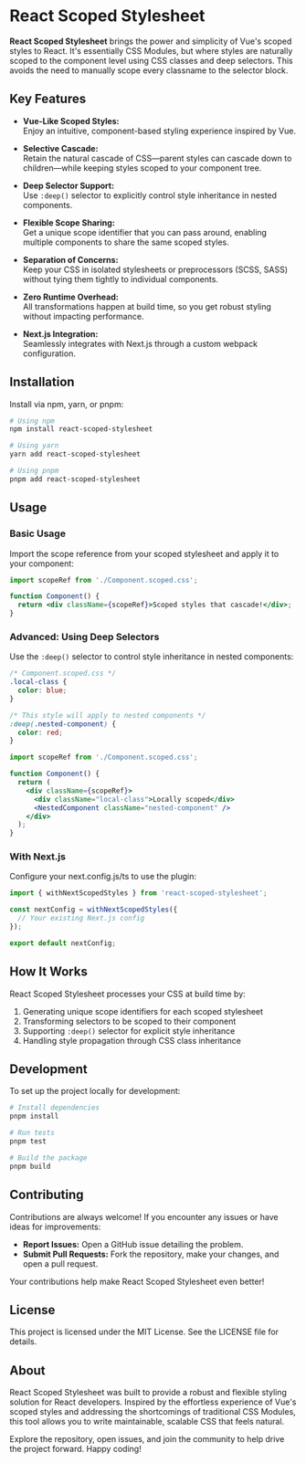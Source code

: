 # React Scoped Stylesheet

**React Scoped Stylesheet** brings the power and simplicity of Vue's scoped styles to React. It's essentially CSS Modules, but where styles are naturally scoped to the component level using CSS classes and deep selectors. This avoids the need to manually scope every classname to the selector block.

## Key Features

- **Vue-Like Scoped Styles:**  
  Enjoy an intuitive, component-based styling experience inspired by Vue.

- **Selective Cascade:**  
  Retain the natural cascade of CSS—parent styles can cascade down to children—while keeping styles scoped to your component tree.

- **Deep Selector Support:**  
  Use `:deep()` selector to explicitly control style inheritance in nested components.

- **Flexible Scope Sharing:**  
  Get a unique scope identifier that you can pass around, enabling multiple components to share the same scoped styles.

- **Separation of Concerns:**  
  Keep your CSS in isolated stylesheets or preprocessors (SCSS, SASS) without tying them tightly to individual components.

- **Zero Runtime Overhead:**  
  All transformations happen at build time, so you get robust styling without impacting performance.

- **Next.js Integration:**  
  Seamlessly integrates with Next.js through a custom webpack configuration.

## Installation

Install via npm, yarn, or pnpm:

```bash
# Using npm
npm install react-scoped-stylesheet

# Using yarn
yarn add react-scoped-stylesheet

# Using pnpm
pnpm add react-scoped-stylesheet
```

## Usage

### Basic Usage

Import the scope reference from your scoped stylesheet and apply it to your component:

```jsx
import scopeRef from './Component.scoped.css';

function Component() {
  return <div className={scopeRef}>Scoped styles that cascade!</div>;
}
```

### Advanced: Using Deep Selectors

Use the `:deep()` selector to control style inheritance in nested components:

```css
/* Component.scoped.css */
.local-class {
  color: blue;
}

/* This style will apply to nested components */
:deep(.nested-component) {
  color: red;
}
```

```jsx
import scopeRef from './Component.scoped.css';

function Component() {
  return (
    <div className={scopeRef}>
      <div className="local-class">Locally scoped</div>
      <NestedComponent className="nested-component" />
    </div>
  );
}
```

### With Next.js

Configure your next.config.js/ts to use the plugin:

```typescript
import { withNextScopedStyles } from 'react-scoped-stylesheet';

const nextConfig = withNextScopedStyles({
  // Your existing Next.js config
});

export default nextConfig;
```

## How It Works

React Scoped Stylesheet processes your CSS at build time by:

1. Generating unique scope identifiers for each scoped stylesheet
2. Transforming selectors to be scoped to their component
3. Supporting `:deep()` selector for explicit style inheritance
4. Handling style propagation through CSS class inheritance

## Development

To set up the project locally for development:

```bash
# Install dependencies
pnpm install

# Run tests
pnpm test

# Build the package
pnpm build
```

## Contributing

Contributions are always welcome! If you encounter any issues or have ideas for improvements:

- **Report Issues:** Open a GitHub issue detailing the problem.
- **Submit Pull Requests:** Fork the repository, make your changes, and open a pull request.

Your contributions help make React Scoped Stylesheet even better!

## License

This project is licensed under the MIT License. See the LICENSE file for details.

## About

React Scoped Stylesheet was built to provide a robust and flexible styling solution for React developers. Inspired by the effortless experience of Vue's scoped styles and addressing the shortcomings of traditional CSS Modules, this tool allows you to write maintainable, scalable CSS that feels natural.

Explore the repository, open issues, and join the community to help drive the project forward. Happy coding!